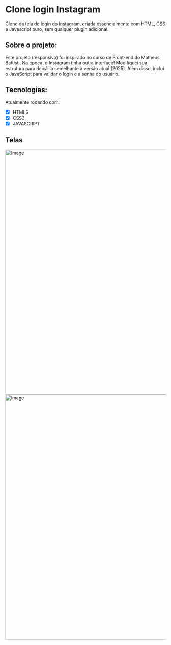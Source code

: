 # Clone login Instagram 
Clone da tela de login do Instagram, criada essencialmente com HTML, CSS e Javascript puro, sem qualquer plugin adicional.

## Sobre o projeto: 
Este projeto (responsivo) foi inspirado no curso de Front-end do Matheus Battisti. Na época, o Instagram tinha outra interface! Modifiquei sua estrutura para deixá-la semelhante à versão atual (2025).
Além disso, inclui o JavaScript para validar o login e a senha do usuário.

## Tecnologias:
Atualmente rodando com:

- [x] HTML5
- [x] CSS3
- [x] JAVASCRIPT 

## Telas 
<img width="1365" height="766" alt="Image" src="https://github.com/user-attachments/assets/190b3178-ef08-4650-85dc-a3bcf15dbf63" />
<img width="1365" height="767" alt="Image" src="https://github.com/user-attachments/assets/12e5e46d-b60c-473a-bce5-c01bf3825db4" />


